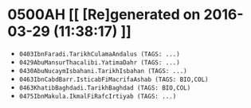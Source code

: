 # 0500AH [[ [Re]generated on 2016-03-29 (11:38:17) ]]

* `0403IbnFaradi.TarikhCulamaAndalus (TAGS: ...)`
* `0429AbuMansurThacalibi.YatimaDahr (TAGS: ...)`
* `0430AbuNucaymIsbahani.TarikhIsbahan (TAGS: ...)`
* `0463IbnCabdBarr.IsticabFiMacrifaAshab (TAGS: BIO,COL)`
* `0463KhatibBaghdadi.TarikhBaghdad (TAGS: BIO,COL)`
* `0475IbnMakula.IkmalFiRafcIrtiyab (TAGS: ...)`
